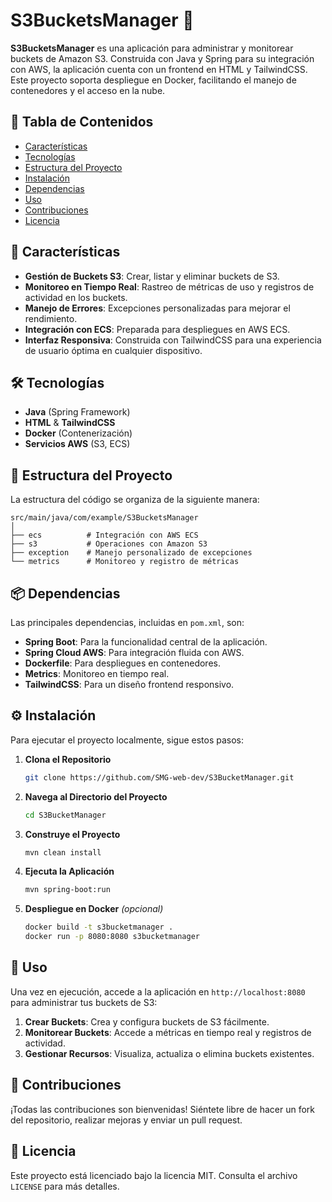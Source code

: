 # S3BucketsManager 📂

**S3BucketsManager** es una aplicación para administrar y monitorear buckets de Amazon S3. Construida con Java y Spring para su integración con AWS, la aplicación cuenta con un frontend en HTML y TailwindCSS. Este proyecto soporta despliegue en Docker, facilitando el manejo de contenedores y el acceso en la nube.

## 📌 Tabla de Contenidos
- [Características](#características)
- [Tecnologías](#tecnologías)
- [Estructura del Proyecto](#estructura-del-proyecto)
- [Instalación](#instalación)
- [Dependencias](#dependencias)
- [Uso](#uso)
- [Contribuciones](#contribuciones)
- [Licencia](#licencia)

## 🚀 Características
- **Gestión de Buckets S3**: Crear, listar y eliminar buckets de S3.
- **Monitoreo en Tiempo Real**: Rastreo de métricas de uso y registros de actividad en los buckets.
- **Manejo de Errores**: Excepciones personalizadas para mejorar el rendimiento.
- **Integración con ECS**: Preparada para despliegues en AWS ECS.
- **Interfaz Responsiva**: Construida con TailwindCSS para una experiencia de usuario óptima en cualquier dispositivo.

## 🛠️ Tecnologías
- **Java** (Spring Framework)
- **HTML** & **TailwindCSS**
- **Docker** (Contenerización)
- **Servicios AWS** (S3, ECS)

## 📂 Estructura del Proyecto
La estructura del código se organiza de la siguiente manera:

```plaintext
src/main/java/com/example/S3BucketsManager
│
├── ecs          # Integración con AWS ECS
├── s3           # Operaciones con Amazon S3
├── exception    # Manejo personalizado de excepciones
└── metrics      # Monitoreo y registro de métricas
```

## 📦 Dependencias
Las principales dependencias, incluidas en `pom.xml`, son:

- **Spring Boot**: Para la funcionalidad central de la aplicación.
- **Spring Cloud AWS**: Para integración fluida con AWS.
- **Dockerfile**: Para despliegues en contenedores.
- **Metrics**: Monitoreo en tiempo real.
- **TailwindCSS**: Para un diseño frontend responsivo.

## ⚙️ Instalación
Para ejecutar el proyecto localmente, sigue estos pasos:

1. **Clona el Repositorio**
    ```bash
    git clone https://github.com/SMG-web-dev/S3BucketManager.git
    ```
2. **Navega al Directorio del Proyecto**
    ```bash
    cd S3BucketManager
    ```
3. **Construye el Proyecto**
    ```bash
    mvn clean install
    ```
4. **Ejecuta la Aplicación**
    ```bash
    mvn spring-boot:run
    ```
5. **Despliegue en Docker** *(opcional)*
    ```bash
    docker build -t s3bucketmanager .
    docker run -p 8080:8080 s3bucketmanager
    ```

## 📖 Uso
Una vez en ejecución, accede a la aplicación en `http://localhost:8080` para administrar tus buckets de S3:

1. **Crear Buckets**: Crea y configura buckets de S3 fácilmente.
2. **Monitorear Buckets**: Accede a métricas en tiempo real y registros de actividad.
3. **Gestionar Recursos**: Visualiza, actualiza o elimina buckets existentes.

## 🤝 Contribuciones
¡Todas las contribuciones son bienvenidas! Siéntete libre de hacer un fork del repositorio, realizar mejoras y enviar un pull request.

## 📝 Licencia
Este proyecto está licenciado bajo la licencia MIT. Consulta el archivo `LICENSE` para más detalles.
